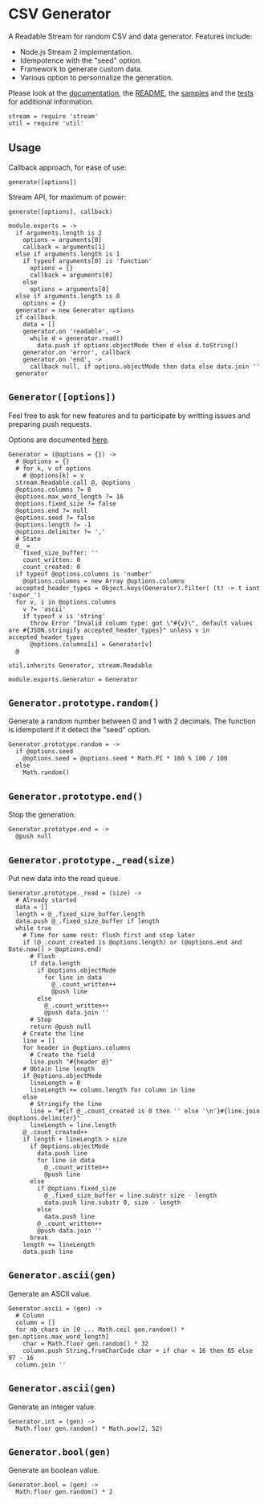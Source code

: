 

# CSV Generator

A Readable Stream for random CSV and data generator. Features include:   

*   Node.js Stream 2 implementation.   
*   Idempotence with the "seed" option.    
*   Framework to generate custom data.   
*   Various option to personnalize the generation.   

Please look at the [documentation], the [README], the [samples] and the 
[tests] for additional information.

    stream = require 'stream'
    util = require 'util'

## Usage

Callback approach, for ease of use:   

`generate([options])`   

Stream API, for maximum of power:   

`generate([options], callback)`   

    module.exports = ->
      if arguments.length is 2
        options = arguments[0]
        callback = arguments[1]
      else if arguments.length is 1
        if typeof arguments[0] is 'function'
          options = {}
          callback = arguments[0]
        else 
          options = arguments[0]
      else if arguments.length is 0
        options = {}
      generator = new Generator options
      if callback
        data = []
        generator.on 'readable', ->
          while d = generator.read()
            data.push if options.objectMode then d else d.toString()
        generator.on 'error', callback
        generator.on 'end', ->
          callback null, if options.objectMode then data else data.join ''
      generator

## `Generator([options])`

Feel free to ask for new features and to participate by writting issues and 
preparing push requests.

Options are documented [here](http://csv.adaltas.com/generate/).

    Generator = (@options = {}) ->
      # @options = {}
      # for k, v of options
        # @options[k] = v
      stream.Readable.call @, @options
      @options.columns ?= 8
      @options.max_word_length ?= 16
      @options.fixed_size ?= false
      @options.end ?= null
      @options.seed ?= false
      @options.length ?= -1
      @options.delimiter ?= ','
      # State
      @_ =
        fixed_size_buffer: ''
        count_written: 0
        count_created: 0
      if typeof @options.columns is 'number'
        @options.columns = new Array @options.columns
      accepted_header_types = Object.keys(Generator).filter( (t) -> t isnt 'super_')
      for v, i in @options.columns
        v ?= 'ascii'
        if typeof v is 'string'
          throw Error "Invalid column type: got \"#{v}\", default values are #{JSON.stringify accepted_header_types}" unless v in accepted_header_types
          @options.columns[i] = Generator[v]
      @

    util.inherits Generator, stream.Readable
    
    module.exports.Generator = Generator

## `Generator.prototype.random()`

Generate a random number between 0 and 1 with 2 decimals. The function is 
idempotent if it detect the "seed" option.

    Generator.prototype.random = ->
      if @options.seed
        @options.seed = @options.seed * Math.PI * 100 % 100 / 100
      else
        Math.random()

## `Generator.prototype.end()`

Stop the generation.

    Generator.prototype.end = ->
      @push null

## `Generator.prototype._read(size)`

Put new data into the read queue.

    Generator.prototype._read = (size) ->
      # Already started
      data = []
      length = @_.fixed_size_buffer.length
      data.push @_.fixed_size_buffer if length
      while true
        # Time for some rest: flush first and stop later
        if (@_.count_created is @options.length) or (@options.end and Date.now() > @options.end)
          # Flush
          if data.length
            if @options.objectMode
              for line in data
                @_.count_written++
                @push line
            else
              @_.count_written++
              @push data.join ''
          # Stop
          return @push null
        # Create the line
        line = []
        for header in @options.columns
          # Create the field
          line.push "#{header @}"
        # Obtain line length
        if @options.objectMode
          lineLength = 0
          lineLength += column.length for column in line
        else
          # Stringify the line
          line = "#{if @_.count_created is 0 then '' else '\n'}#{line.join @options.delimiter}"
          lineLength = line.length
        @_.count_created++
        if length + lineLength > size
          if @options.objectMode
            data.push line
            for line in data
              @_.count_written++
              @push line
          else
            if @options.fixed_size
              @_.fixed_size_buffer = line.substr size - length 
              data.push line.substr 0, size - length
            else
              data.push line
            @_.count_written++
            @push data.join ''
          break
        length += lineLength
        data.push line

## `Generator.ascii(gen)`

Generate an ASCII value.

    Generator.ascii = (gen) ->
      # Column
      column = []
      for nb_chars in [0 ... Math.ceil gen.random() * gen.options.max_word_length]
        char = Math.floor gen.random() * 32
        column.push String.fromCharCode char + if char < 16 then 65 else 97 - 16
      column.join ''

## `Generator.ascii(gen)`

Generate an integer value.

    Generator.int = (gen) ->
      Math.floor gen.random() * Math.pow(2, 52)

## `Generator.bool(gen)`

Generate an boolean value.

    Generator.bool = (gen) ->
      Math.floor gen.random() * 2

[documentation]: http://csv.adaltas.com/generate/
[readme]: https://github.com/wdavidw/node-csv-generate
[samples]: https://github.com/wdavidw/node-csv-generate/tree/master/samples
[tests]: https://github.com/wdavidw/node-csv-generate/tree/master/test
